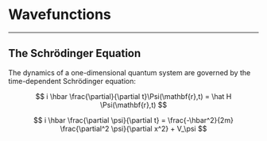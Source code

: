 # Wavefunctions

---

## The Schrödinger Equation

The dynamics of a one-dimensional quantum system are governed by the time-dependent Schrödinger equation:

$$
i \hbar \frac{\partial}{\partial t}\Psi(\mathbf{r},t) = \hat H \Psi(\mathbf{r},t)
$$

$$
i \hbar \frac{\partial \psi}{\partial t} =
  \frac{-\hbar^2}{2m} \frac{\partial^2 \psi}{\partial x^2} + V_\psi
$$

<Basic />
